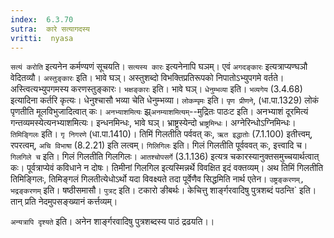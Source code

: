 ```yaml
---
index:  6.3.70
sutra:  कारे सत्यागदस्य
vritti:  nyasa
---
```


`सत्यं करोति` इत्यनेन कर्मण्यणं सूचयति। `सत्यस्य कारः` इत्यनेनापि घञम्। एवं `अगदङ्कारः` इत्यत्राप्यण्घञौ वेदितव्यौ।
`अस्तुङ्कारः` इति। भावे घञ्। अस्तुशब्दो विभक्तिप्रतिरूपको निपातोऽभ्युपगमे वर्तते। अस्त्वित्यभ्युपगमस्य करणस्तुङ्कारः।
`भक्षङ्कारः` इति। भावे घञ्।
`धेनुम्भव्या` इति। `भव्यगेय` (3.4.68) इत्यादिना कर्तरि कृत्यः। धेनुश्चासौ भव्या चेति धेनुम्भव्या।
`लोकम्पृमः` इति। `पृण प्रीणने`, (धा.पा.1329) लोकं पृणतीति मूलविभुजादित्वात् कः।
`अनभ्याशमित्यः` झ्र्`अनम्याशमित्यम्`--मुद्रितः पाठःट इति। अनभ्याशं दूरमित्यं गन्तव्यमस्येत्यनभ्याशमित्यः। इन्धनमिन्धः, भावे घञ्। भ्राष्ट्रस्येन्दो `भ्राष्ट्रमिन्धः`। अग्नेरिन्धोऽग्निमिन्धः। `तिमिङ्गिलः` इति। `गृ निगरणे` (धा.पा.1410)। तिमिं गिलतीति पर्ववत् कः, `ऋत इद्धातोः` (7.1.100) इतीत्त्वम्, रपरत्वम्, `अचि विभाषा` (8.2.21) इति लत्वम्। `गिलिगिलः` इति। गिलं गिलतीति पूर्वववत् कः, इत्त्वादि च।
`गिलगिले च` इति। गिलं गिलतीति गिलगिलः। `आतश्चोपसर्गे` (3.1.136) इत्यत्र चकारस्यानुक्तसमुच्चयार्थत्वात् कः। पूर्वत्राप्येवं कविधाने न दोषः। तिमीनां गिलगिल इत्यस्मिन्नर्थे विवक्षित इदं वक्तव्यम्। अथ तिमिं गिलतीति तिमिङ्गिलः, तिमिङ्गलं गिलतीत्येधोऽर्थो यदा विवक्ष्यते तदा पूर्वेणैव सिद्धमिति नार्थ एतेन।
`उष्ट्रङ्करणम्, भद्रङ्करणम्` इति। षष्ठीसमासौ। `पुत्रट्` इति। टकारो ङीबर्थः।
केचित्तु शार्ङ्गरवादिषु पुत्रशब्दं पठन्ति` इति। तान् प्रति नेदमुपसङ्ख्यानं कर्त्तव्यम्।

`अन्यत्रापि दृश्यते` इति। अनेन शार्ङ्गरवादिषु पुत्रशब्दस्य पाठं द्रढयति।।

